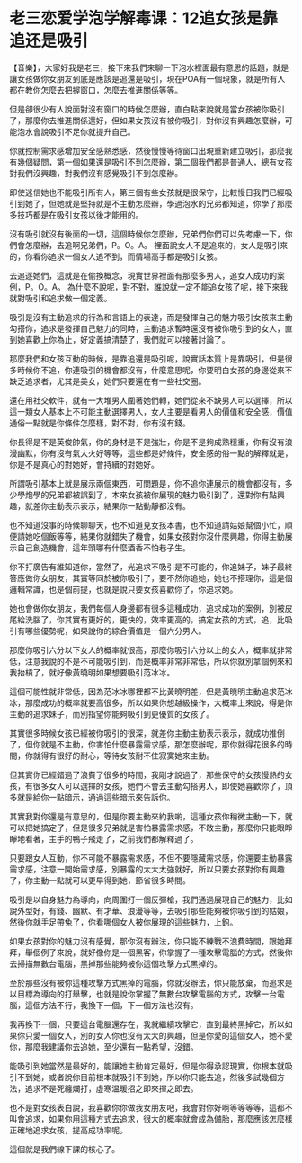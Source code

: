 # 老三恋爱学泡学解毒课：12追女孩是靠追还是吸引

【音樂】，大家好我是老三，接下來我們來聊一下泡水裡面最有意思的話題，就是讓女孩做你女朋友到底是應該是追還是吸引，現在POA有一個現象，就是所有人都在教你怎麼去把握窗口，怎麼去推進關係等等。

但是卻很少有人說面對沒有窗口的時候怎麼辦，直白點來說就是當女孩被你吸引了，那麼你去推進關係還好，但如果女孩沒有被你吸引，對你沒有興趣怎麼辦，可能泡水會說吸引不足你就提升自己。

你就控制需求感增加安全感熟悉感，然後慢慢等待窗口出現重新建立吸引，那麼我有幾個疑問，第一個如果還是吸引不到怎麼辦，第二個我們都是普通人，總有女孩對我們沒興趣，對我們沒有感覺吸引不到怎麼辦。

即使迷信她也不能吸引所有人，第三個有些女孩就是很保守，比較慢日我們已經吸引到她了，但她就是堅持就是不主動怎麼辦，學過泡水的兄弟都知道，你學了那麼多技巧都是在吸引女孩以後才能用的。

沒有吸引就沒有後面的一切，這個時候你怎麼辦，兄弟們你們可以先考慮一下，你們會怎麼辦，去追啊兄弟們，P。O。A。 裡面說女人不是追來的，女人是吸引來的，你看你追求一個女人追不到，而情場高手都是吸引女孩。

去追逐她們，這就是在偷換概念，現實世界裡面有那麼多男人，追女人成功的案例，P。O。A。 為什麼不說呢，對不對，誰說就一定不能追女孩了呢，接下來我就對吸引和追求做一個定義。

吸引是沒有主動追求的行為和言語上的表達，而是發揮自己的魅力吸引女孩來主動勾搭你，追求是發揮自己魅力的同時，主動追求暫時還沒有被你吸引到的女人，直到她喜歡上你為止，好定義搞清楚了，我們就可以接著討論了。

那麼我們和女孩互動的時候，是靠追還是吸引呢，說實話本質上是靠吸引，但是很多時候你不追，你連吸引的機會都沒有，什麼意思呢，你要明白女孩的身邊從來不缺乏追求者，尤其是美女，她們只要還在有一些社交圈。

還在用社交軟件，就有一大堆男人圍著她們轉，她們從來不缺男人可以選擇，所以這一類女人基本上不可能主動選擇男人，女人主要是看男人的價值和安全感，價值通俗一點就是你條件怎麼樣，對不對，你有沒有錢。

你長得是不是英俊帥氣，你的身材是不是強壯，你是不是夠成熟穩重，你有沒有浪漫幽默，你有沒有氣大火好等等，這些都是好條件，安全感的俗一點的解釋就是，你是不是真心的對她好，會持續的對她好。

所謂吸引基本上就是展示兩個東西，可問題是，你不追你連展示的機會都沒有，多少學炮學的兄弟都被誤到了，本來女孩被你展現的魅力吸引到了，還對你有點興趣，就差你主動表示表示，結果你一點動靜都沒有。

也不知道沒事的時候聊聊天，也不知道見女孩本書，也不知道請姑娘幫個小忙，順便請她吃個飯等等，結果你就錯失了機會，如果女孩對你沒什麼興趣，你得主動展示自己創造機會，這年頭哪有什麼酒香不怕巷子生。

你不打廣告有誰知道你，當然了，光追求不吸引是不可能的，你追妹子，妹子最終答應做你女朋友，其實等同於被你吸引了，要不然你追她，她也不搭理你，這是個邏輯常識，也是個前提，也就是說只要女孩喜歡你了，你追求她。

她也會做你女朋友，我們每個人身邊都有很多這種成功，追求成功的案例，別被皮尾給洗腦了，你其實有更好的，更快的，效率更高的，搞定女孩的方式，追，比吸引有哪些優勢呢，如果說你的綜合價值是一個六分男人。

那麼你吸引六分以下女人的概率就很高，那麼你吸引六分以上的女人，概率就非常低，注意我說的不是不可能吸引到，而是概率非常非常低，所以你就別拿個例來和我抬槓了，就好像黃曉明如果想要吸引范冰冰。

這個可能性就非常低，因為范冰冰哪裡都不比黃曉明差，但是黃曉明主動追求范冰冰，那麼成功的概率就要高很多，所以如果你想越級操作，大概率上來說，得是你主動的追求妹子，而別指望你能夠吸引到更優質的女孩了。

其實很多時候女孩已經被你吸引的很深，就差你主動主動表示表示，就成功推倒了，但你就是不主動，你害怕什麼暴露需求感，那怎麼辦呢，那你就得花很多的時間，你就得有很好的耐心，等待女孩耐不住寂寞她來主動。

但其實你已經錯過了浪費了很多的時間，我剛才說過了，那些保守的女孩慢熱的女孩，有很多女人可以選擇的女孩，她們不會去主動勾搭男人，即使她喜歡你了，頂多就是給你一點暗示，通過這些暗示來告訴你。

其實我對你還是有意思的，但是你要主動來約我喲，這種女孩你稍微主動一下，就可以把她搞定了，但是很多兄弟就是害怕暴露需求感，不敢主動，那麼你只能眼睜睜地看著，主手的鴨子飛走了，之前我們都解釋過了。

只要跟女人互動，你不可能不暴露需求感，不但不要隱藏需求感，你還要主動暴露需求感，注意一開始需求感，別暴露的太大太強就好，所以只要女孩對你有興趣了，你主動一點就可以更早得到她，節省很多時間。

吸引是以自身魅力為導向，向周圍打一個反彈槍，我們通過展現自己的魅力，比如說外型好，有錢、幽默、有才華、浪漫等等，去吸引那些能夠被你吸引到的姑娘，然後你就手足帶兔了，你看哪個女人被你展現的這些魅力，上鉤。

如果女孩對你的魅力沒有感覺，那你沒有辦法，你只能不練戰不浪費時間，跟她拜拜，舉個例子來說，就好像你是一個黑客，你掌握了一種攻擊電腦的方式，然後你去掃描無數台電腦，黑掉那些能夠被你這個攻擊方式黑掉的。

至於那些沒有被你這種攻擊方式黑掉的電腦，你就沒辦法，你只能放棄，而追求是以目標為導向的打舉擊，也就是說你掌握了無數台攻擊電腦的方式，攻擊一台電腦，這個方法不行，我換下一個，下一個方法也沒有。

我再換下一個，只要這台電腦還存在，我就繼續攻擊它，直到最終黑掉它，所以如果你只愛一個女人，別的女人你也沒有太大的興趣，但是你愛的這個女人，她不愛你，那麼我建議你去追她，至少還有一點希望，沒錯。

能吸引到她當然是最好的，能讓她主動肯定最好，但是你得承認現實，你根本就吸引不到她，或者說你目前根本就吸引不到她，所以你只能去追，然後多試幾個方法，追求不是死纏爛打，虛寒温暖招之即來揮之即去。

也不是對女孩表白說，我喜歡你你做我女朋友吧，我會對你好啊等等等等，這都不叫會追求，如果你用這種方式去追求，很大的概率就會成為備胎，那麼應該怎麼樣正確地追求女孩，提高成功率呢。

這個就是我們線下課的核心了。
